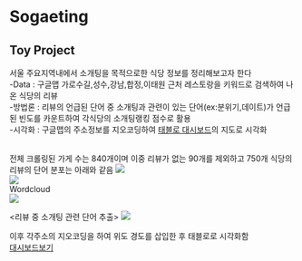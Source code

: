 # Sogaeting
## Toy Project 
서울 주요지역내에서 소개팅을 목적으로한 식당 정보를 정리해보고자 한다 <br>
-Data : 구글맵 가로수길,성수,강남,합정,이태원 근처 레스토랑을 키워드로 검색하여 나온 식당의 리뷰<br>
-방법론 : 리뷰의 언급된 단어 중 소개팅과 관련이 있는 단어(ex:분위기,데이트)가 언급된 빈도를 카운트하여 각식당의 소개팅랭킹 점수로 활용<br>
-시각화 : 구글맵의 주소정보를 지오코딩하여 [태블로 대시보드](https://public.tableau.com/app/profile/.36194374/viz/sogaeting/1_1?publish=yes)의 지도로 시각화<br>
<br>

전체 크롤링된 가게 수는 840개이며 이중 리뷰가 없는 90개를 제외하고 
750개 식당의 리뷰의 단어 분포는 아래와 같음
![](https://postfiles.pstatic.net/MjAyMjAzMzBfNCAg/MDAxNjQ4NjQ2Nzg3MjEy.hE8OT7ErYjXPML5GlyDLczurD5kuxdO4Hm00Mp3fHUsg.pmQHYTItDLh7IIL09NC_pv2LsyhqqUuOjdlaCVMXsFkg.PNG.ps712/image.png?type=w773)
<br>
![](https://postfiles.pstatic.net/MjAyMjAzMzBfNjMg/MDAxNjQ4NjQ2NzY5MTM3.HdWSWuMQmbZ4vTf_e9rnxYZYnD0H1nqF9fYW4gAvdxAg.Ak2Ugva-0LciS4xCPKEojYJGCZ7Koyn1cjZxluf_KOAg.PNG.ps712/image.png?type=w773)
<br>
Wordcloud<br>
![](https://postfiles.pstatic.net/MjAyMjAzMzBfMTcx/MDAxNjQ4NjQ2ODA1MTE1.PjXMYSXjBfm5q0C4VLq2JisS4ZmIMB5DWVwcm1sUMkUg.vbBN4Q9TswgS6hDmWAgycbu_z5iijTyRoEit_a2FkJsg.PNG.ps712/image.png?type=w773)

<리뷰 중 소개팅 관련 단어 추출>
![](https://postfiles.pstatic.net/MjAyMjAzMzBfMjU5/MDAxNjQ4NjQ2ODg3MTMx.t18EX4gaVBOquBjyLpic_WV2mEyv6X-ACe_f8eikSA4g.HFQARl84_0YTb9Vwlszx1UErHifsfAyXD8LWHlyXPPMg.PNG.ps712/image.png?type=w773)

이후 각주소의 지오코딩을 하여 위도 경도를 삽입한 후 태블로로 시각화함<br>
[대시보드보기](https://public.tableau.com/app/profile/.36194374/viz/sogaeting/1_1?publish=yes)



